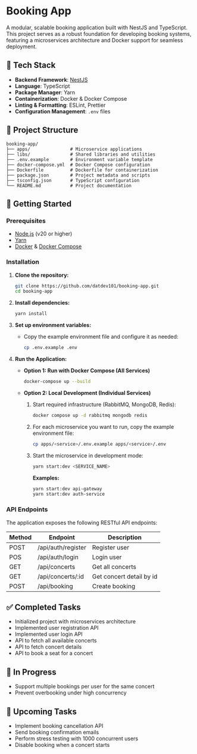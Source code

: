
# Booking App

A modular, scalable booking application built with NestJS and TypeScript. This project serves as a robust foundation for developing booking systems, featuring a microservices architecture and Docker support for seamless deployment.

## 🧰 Tech Stack

- **Backend Framework**: [NestJS](https://nestjs.com/)
- **Language**: TypeScript
- **Package Manager**: Yarn
- **Containerization**: Docker & Docker Compose
- **Linting & Formatting**: ESLint, Prettier
- **Configuration Management**: `.env` files

## 📁 Project Structure

```
booking-app/
├── apps/               # Microservice applications
├── libs/               # Shared libraries and utilities
├── .env.example        # Environment variable template
├── docker-compose.yml  # Docker Compose configuration
├── Dockerfile          # Dockerfile for containerization
├── package.json        # Project metadata and scripts
├── tsconfig.json       # TypeScript configuration
└── README.md           # Project documentation
```

## 🚀 Getting Started

### Prerequisites

- [Node.js](https://nodejs.org/) (v20 or higher)
- [Yarn](https://yarnpkg.com/)
- [Docker](https://www.docker.com/) & [Docker Compose](https://docs.docker.com/compose/)

### Installation

1. **Clone the repository:**

   ```bash
   git clone https://github.com/datdev101/booking-app.git
   cd booking-app
   ```

2. **Install dependencies:**

   ```bash
   yarn install
   ```

3. **Set up environment variables:**

   - Copy the example environment file and configure it as needed:

     ```bash
     cp .env.example .env
     ```


4. **Run the Application:**

   - **Option 1: Run with Docker Compose (All Services)**

     ```bash
     docker-compose up --build
     ```

   - **Option 2: Local Development (Individual Services)**

     1. Start required infrastructure (RabbitMQ, MongoDB, Redis):

        ```bash
        docker compose up -d rabbitmq mongodb redis
        ```

     2. For each microservice you want to run, copy the example environment file:

        ```bash
        cp apps/<service>/.env.example apps/<service>/.env
        ```

     3. Start the microservice in development mode:

        ```bash
        yarn start:dev <SERVICE_NAME>
        ```

        **Examples:**

        ```bash
        yarn start:dev api-gateway
        yarn start:dev auth-service
        ```


### API Endpoints

The application exposes the following RESTful API endpoints:

| Method | Endpoint                      | Description                           |
|--------|-------------------------------|---------------------------------------|
| POST   | /api/auth/register            | Register user                         |
| POS    | /api/auth/login               | Login user                            |
| GET    | /api/concerts                 | Get all concerts                      |
| GET    | /api/concerts/:id             | Get concert detail by id              |
| POST   | /api/booking                  | Create booking                        |

## ✅ Completed Tasks
- Initialized project with microservices architecture  
- Implemented user registration API  
- Implemented user login API  
- API to fetch all available concerts  
- API to fetch concert details  
- API to book a seat for a concert  

## 🔄 In Progress
- Support multiple bookings per user for the same concert  
- Prevent overbooking under high concurrency  

## 📌 Upcoming Tasks
- Implement booking cancellation API  
- Send booking confirmation emails  
- Perform stress testing with 1000 concurrent users  
- Disable booking when a concert starts  

